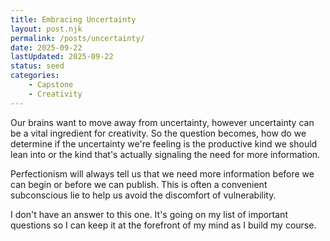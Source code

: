 ```yaml
---
title: Embracing Uncertainty
layout: post.njk
permalink: /posts/uncertainty/
date: 2025-09-22
lastUpdated: 2025-09-22
status: seed
categories:
    - Capstone
    - Creativity
---
```


Our brains want to move away from uncertainty, however uncertainty can be a vital ingredient for creativity. So the question becomes, how do we determine if the uncertainty we're feeling is the productive kind we should lean into or the kind that's actually signaling the need for more information.

Perfectionism will always tell us that we need more information before we can begin or before we can publish. This is often a convenient subconscious lie to help us avoid the discomfort of vulnerability.

I don't have an answer to this one. It's going on my list of important questions so I can keep it at the forefront of my mind as I build my course.